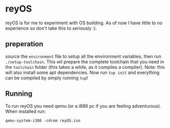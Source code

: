 # reyOS

reyOS is for me to experiment with OS building. As of now I have little to no experience so don't take this to seriously :).

## preperation

source the `environment` file to setup all the environment variables, then run `./setup-toolchain`. This wil prepare the complete toolchain that you need in the `toolchain` folder (this takes a while, as it compiles a compiler). Note: this will also install some apt dependencies. Now run `tup init` and everything can be compiled by simply running `tup`!

## Running

To run reyOS you need qemu (or a i686 pc if you are feeling adventurous). When installed run:
```
qemu-system-i386 -cdrom reyOS.iso
```